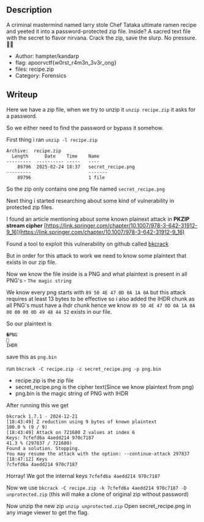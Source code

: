 ## Description
A criminal mastermind named larry stole Chef Tataka ultimate ramen recipe and yeeted it into a password-protected zip file. Inside? A sacred text file with the secret to flavor nirvana. Crack the zip, save the slurp. No pressure. 🍜💀

- Author: hampter/kandarp
- flag: apoorvctf{w0rst_r4m3n_3v3r_ong}
- files: recipe.zip
- Category: Forensics

## Writeup
Here we have a zip file, when we try to unzip it `unzip recipe.zip` it asks for a password.

So we either need to find the password or bypass it somehow.

First thing i ran `unzip -l recipe.zip` 
```
Archive:  recipe.zip
  Length      Date    Time    Name
---------  ---------- -----   ----
    89796  2025-02-24 18:37   secret_recipe.png
---------                     -------
    89796                     1 file
```
So the zip only contains one png file named `secret_recipe.png`

Next thing i started researching about some kind of vulnerability in protected zip files. 

I found an article mentioning about some known plainext attack in **PKZIP stream cipher**
[https://link.springer.com/chapter/10.1007/978-3-642-31912-9_16](https://link.springer.com/chapter/10.1007/978-3-642-31912-9_16)

Found a tool to exploit this vulnerability on github called [bkcrack](https://github.com/kimci86/bkcrack)

But in order for this attack to work we need to know some plaintext that exists in our zip file.

Now we know the file inside is a PNG and what plaintext is present in all PNG's - `The magic string`

We know every png starts with `89 50 4E 47 0D 0A 1A 0A` but this attack requires at least 13 bytes to be effective so i also added the IHDR chunk as all PNG's must have a ihdr chunk hence we know `89 50 4E 47 0D 0A 1A 0A 00 00 00 0D 49 48 44 52` exists in our file.

So our plaintext is 
```
�PNG

IHDR
```
save this as `png.bin`

run `bkcrack -C recipe.zip -c secret_recipe.png -p png.bin`

- recipe.zip is the zip file
- secret_recipe.png is the cipher text(Since we know plaintext from png)
- png.bin is the magic string of PNG with IHDR

After running this we get
```
bkcrack 1.7.1 - 2024-12-21
[18:43:49] Z reduction using 9 bytes of known plaintext
100.0 % (9 / 9)
[18:43:49] Attack on 721680 Z values at index 6
Keys: 7cfefd6a 4aedd214 970c7187
41.3 % (297837 / 721680)
Found a solution. Stopping.
You may resume the attack with the option: --continue-attack 297837
[18:47:12] Keys
7cfefd6a 4aedd214 970c7187
```

Horray! We got the internal keys `7cfefd6a 4aedd214 970c7187`

Now we use `bkcrack -C recipe.zip -k 7cfefd6a 4aedd214 970c7187 -D unprotected.zip` (this will make a clone of original zip without password)

Now unzip the new zip `unzip unprotected.zip`
Open secret_recipe.png in any image viewer to get the flag.
